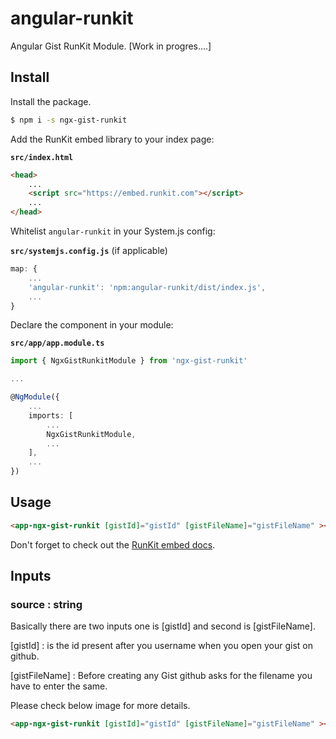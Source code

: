 # angular-runkit

Angular Gist RunKit Module. [Work in progres....]

## Install

Install the package.

```sh
$ npm i -s ngx-gist-runkit
```

Add the RunKit embed library to your index page:

**`src/index.html`**
```html
<head>
    ...
    <script src="https://embed.runkit.com"></script>
    ...
</head>
```

Whitelist `angular-runkit` in your System.js config:

**`src/systemjs.config.js`** (if applicable)
```js
map: {
    ...
    'angular-runkit': 'npm:angular-runkit/dist/index.js',
    ...
}
```

Declare the component in your module:

**`src/app/app.module.ts`**
```ts
import { NgxGistRunkitModule } from 'ngx-gist-runkit'

...

@NgModule({
	...
	imports: [
		...
		NgxGistRunkitModule,
		...
	],
	...
})
```

## Usage

```html
<app-ngx-gist-runkit [gistId]="gistId" [gistFileName]="gistFileName" ></app-ngx-gist-runkit>
```


Don't forget to check out the [RunKit embed docs](https://runkit.com/docs/embed#options).

## Inputs

### source : string

Basically there are two inputs one is [gistId] and second is [gistFileName].

[gistId] : is the id present after you username when you open your gist on github.

[gistFileName] : Before creating any Gist  github asks for the filename you have to enter the same.

Please check below image for more details.

```html
<app-ngx-gist-runkit [gistId]="gistId" [gistFileName]="gistFileName" ></app-ngx-gist-runkit>
```
